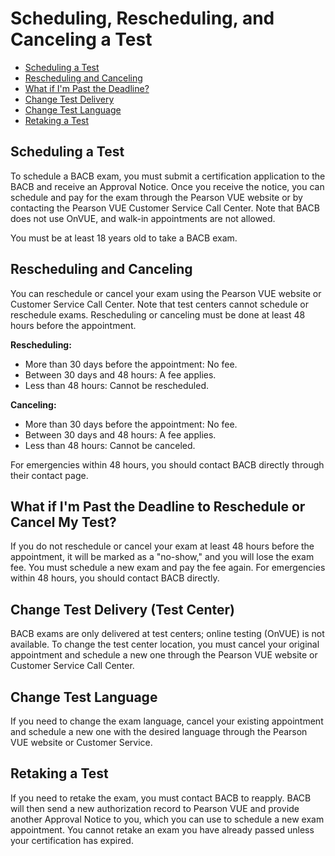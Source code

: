 # Scheduling, Rescheduling, and Canceling a Test

- [Scheduling a Test](#scheduling-a-test)
- [Rescheduling and Canceling](#rescheduling-and-canceling)
- [What if I'm Past the Deadline?](#what-if-im-past-the-deadline)
- [Change Test Delivery](#change-test-delivery)
- [Change Test Language](#change-test-language)
- [Retaking a Test](#retaking-a-test)

## Scheduling a Test

To schedule a BACB exam, you must submit a certification application to the BACB and receive an Approval Notice. Once you receive the notice, you can schedule and pay for the exam through the Pearson VUE website or by contacting the Pearson VUE Customer Service Call Center. Note that BACB does not use OnVUE, and walk-in appointments are not allowed.

You must be at least 18 years old to take a BACB exam.

## Rescheduling and Canceling

You can reschedule or cancel your exam using the Pearson VUE website or Customer Service Call Center. Note that test centers cannot schedule or reschedule exams. Rescheduling or canceling must be done at least 48 hours before the appointment.

**Rescheduling:**
- More than 30 days before the appointment: No fee.
- Between 30 days and 48 hours: A fee applies.
- Less than 48 hours: Cannot be rescheduled.

**Canceling:**
- More than 30 days before the appointment: No fee.
- Between 30 days and 48 hours: A fee applies.
- Less than 48 hours: Cannot be canceled.

For emergencies within 48 hours, you should contact BACB directly through their contact page.

## What if I'm Past the Deadline to Reschedule or Cancel My Test?

If you do not reschedule or cancel your exam at least 48 hours before the appointment, it will be marked as a "no-show," and you will lose the exam fee. You must schedule a new exam and pay the fee again. For emergencies within 48 hours, you should contact BACB directly.

## Change Test Delivery (Test Center)

BACB exams are only delivered at test centers; online testing (OnVUE) is not available. To change the test center location, you must cancel your original appointment and schedule a new one through the Pearson VUE website or Customer Service Call Center.

## Change Test Language

If you need to change the exam language, cancel your existing appointment and schedule a new one with the desired language through the Pearson VUE website or Customer Service.

## Retaking a Test

If you need to retake the exam, you must contact BACB to reapply. BACB will then send a new authorization record to Pearson VUE and provide another Approval Notice to you, which you can use to schedule a new exam appointment. You cannot retake an exam you have already passed unless your certification has expired.

<!--stackedit_data:
eyJoaXN0b3J5IjpbMTg5NDE1Nzk4M119
-->